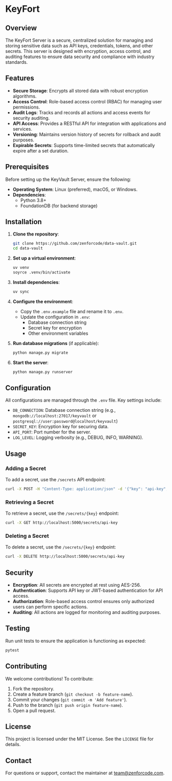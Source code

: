 # KeyFort
## Overview
The KeyFort Server is a secure, centralized solution for managing and storing sensitive data such as API keys, credentials, tokens, and other secrets. This server is designed with encryption, access control, and auditing features to ensure data security and compliance with industry standards.

## Features
- **Secure Storage**: Encrypts all stored data with robust encryption algorithms.
- **Access Control**: Role-based access control (RBAC) for managing user permissions.
- **Audit Logs**: Tracks and records all actions and access events for security auditing.
- **API Access**: Provides a RESTful API for integration with applications and services.
- **Versioning**: Maintains version history of secrets for rollback and audit purposes.
- **Expirable Secrets**: Supports time-limited secrets that automatically expire after a set duration.

## Prerequisites
Before setting up the KeyVault Server, ensure the following:
- **Operating System**: Linux (preferred), macOS, or Windows.
- **Dependencies**:
  - Python 3.8+
  - FoundationDB (for backend storage)

## Installation
1. **Clone the repository**:
   ```bash
   git clone https://github.com/zenforcode/data-vault.git
   cd data-vault
   ```

2. **Set up a virtual environment**:
   ```bash
   uv venv
   soyrce .venv/bin/activate
   ```

3. **Install dependencies**:
   ```bash
   uv sync
   ```

4. **Configure the environment**:
   - Copy the `.env.example` file and rename it to `.env`.
   - Update the configuration in `.env`:
     - Database connection string
     - Secret key for encryption
     - Other environment variables

5. **Run database migrations** (if applicable):
   ```bash
   python manage.py migrate
   ```

6. **Start the server**:
   ```bash
   python manage.py runserver
   ```

## Configuration
All configurations are managed through the `.env` file. Key settings include:
- `DB_CONNECTION`: Database connection string (e.g., `mongodb://localhost:27017/keyvault` or `postgresql://user:password@localhost/keyvault`)
- `SECRET_KEY`: Encryption key for securing data.
- `API_PORT`: Port number for the server.
- `LOG_LEVEL`: Logging verbosity (e.g., DEBUG, INFO, WARNING).

## Usage
### Adding a Secret
To add a secret, use the `/secrets` API endpoint:
```bash
curl -X POST -H "Content-Type: application/json" -d '{"key": "api-key", "value": "12345"}' http://localhost:5000/secrets
```

### Retrieving a Secret
To retrieve a secret, use the `/secrets/{key}` endpoint:
```bash
curl -X GET http://localhost:5000/secrets/api-key
```

### Deleting a Secret
To delete a secret, use the `/secrets/{key}` endpoint:
```bash
curl -X DELETE http://localhost:5000/secrets/api-key
```

## Security
- **Encryption**: All secrets are encrypted at rest using AES-256.
- **Authentication**: Supports API key or JWT-based authentication for API access.
- **Authorization**: Role-based access control ensures only authorized users can perform specific actions.
- **Auditing**: All actions are logged for monitoring and auditing purposes.

## Testing
Run unit tests to ensure the application is functioning as expected:
```bash
pytest
```

## Contributing
We welcome contributions! To contribute:
1. Fork the repository.
2. Create a feature branch (`git checkout -b feature-name`).
3. Commit your changes (`git commit -m 'Add feature'`).
4. Push to the branch (`git push origin feature-name`).
5. Open a pull request.

## License
This project is licensed under the MIT License. See the `LICENSE` file for details.

## Contact
For questions or support, contact the maintainer at [team@zenforcode.com](mailto:team@zenforcode.com).
